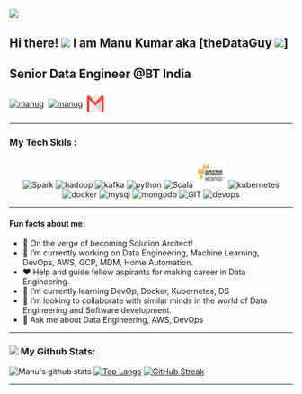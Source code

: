 ![](https://camo.githubusercontent.com/992babdffd8c74a1502de375fbdf7e4d54773242/68747470733a2f2f6d656469612e67697068792e636f6d2f6d656469612f53576f536b4e36447854737a71494b4571762f67697068792e676966)


## Hi there! <img src="https://github.com/TheDudeThatCode/TheDudeThatCode/blob/master/Assets/Hi.gif" width="30px">   I am Manu Kumar aka [theDataGuy <img src="https://media.giphy.com/media/WUlplcMpOCEmTGBtBW/giphy.gif" color="daf7dc" width="30">] 


## Senior Data Engineer @BT India <p align="center">
<a href="https://twitter.com/iammanug" target="blank"><img align="center" src="https://cdn.jsdelivr.net/npm/simple-icons@3.0.1/icons/twitter.svg" alt="manug" height="30" width="30" /></a>&nbsp;
<a href="https://linkedin.com/in/manukumar2" target="blank"><img align="center" src="https://cdn.jsdelivr.net/npm/simple-icons@3.0.1/icons/linkedin.svg" alt="manug" height="30" width="30" /></a>&nbsp;
<a href="mailto:email4manu@gmail.com" target="blank"><img align="center" src="https://github.com/manug25/MANUG25/blob/main/images/Gmail.svg" alt="manug" height="40" width="30" /></a>&nbsp;



---

### My Tech Skils : 
<p align="center">
      <img src="https://www.vectorlogo.zone/logos/apache_spark/apache_spark-ar21.svg" alt="Spark" width="95" height="75"/>
      <img src="https://www.vectorlogo.zone/logos/apache_hadoop/apache_hadoop-ar21.svg" alt="hadoop" width="95" height="65"/>
      <img src="https://www.vectorlogo.zone/logos/apache_kafka/apache_kafka-vertical.svg" alt="kafka" width="55" height="65"/>
      <img src="https://www.vectorlogo.zone/logos/python/python-icon.svg" alt="python" width="65" height="55"/>
      <img src="https://www.vectorlogo.zone/logos/scala-lang/scala-lang-ar21.svg" alt="Scala" width="65" height="65"/>
      <img src="https://github.com/manug25/MANUG25/blob/main/images/aws.gif" alt="aws" width="55" height="55"/>
      <img src="https://www.vectorlogo.zone/logos/kubernetes/kubernetes-icon.svg" alt="kubernetes" width="55" height="55"/>
      <img src="https://www.vectorlogo.zone/logos/docker/docker-official.svg" alt="docker" width="60" height="50"/>
      <img src="https://www.vectorlogo.zone/logos/mysql/mysql-icon.svg" alt="mysql" width="45" height="55"/>
      <img src="https://www.vectorlogo.zone/logos/mongodb/mongodb-icon.svg" alt="mongodb" width="45" height="55"/>
      <img src="https://www.vectorlogo.zone/logos/git-scm/git-scm-icon.svg" alt="GIT" width="55" height="55"/>
      <img src="https://github.com/manug25/MANUG25/blob/main/images/devops.gif" alt="devops" width="55" height="55"/>
</p>


---

#### Fun facts about me:
- 🤔 On the verge of becoming Solution Arcitect!
- 🔭 I’m currently working on Data Engineering, Machine Learning, DevOps, AWS, GCP, MDM, Home Automation.
- ❤️ Help and guide fellow aspirants for making career in Data Engineering. 
- 🌱 I’m currently learning DevOp, Docker, Kubernetes, DS
- 👯 I’m looking to collaborate with similar minds in the world of Data Engineering and Software development.
- 💬 Ask me about Data Engineering, AWS, DevOps

---

### <img src='https://media1.giphy.com/media/du3J3cXyzhj75IOgvA/giphy.gif?cid=ecf05e47x2g034i9pzwtzzsd3xgg2w9nr94t4tflbbgo3008&rid=giphy.gif' width='25px'> My Github Stats:
![Manu's github stats](https://github-readme-stats.vercel.app/api?username=manug25&show_icons=true&title_color=ffc857&icon_color=8ac926&text_color=daf7dc&bg_color=151515&hide=issues&count_private=true&include_all_commits=true)
[![Top Langs](https://github-readme-stats.vercel.app/api/top-langs/?username=manug25&layout=compact&text_color=daf7dc&bg_color=151515&hide=css,html,php)](https://github.com/manug25/github-readme-stats)
[![GitHub Streak](https://github-readme-streak-stats.herokuapp.com/?user=manug25&theme=dark)](https://git.io/streak-stats)


---